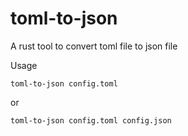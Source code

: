 # toml-to-json
A rust tool to convert toml file to json file

Usage 
```
toml-to-json config.toml
```
or 
```
toml-to-json config.toml config.json
```
